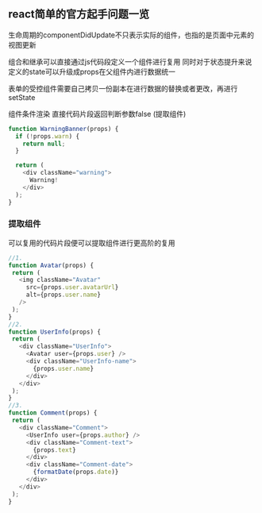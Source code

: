## react简单的官方起手问题一览

生命周期的componentDidUpdate不只表示实际的组件，也指的是页面中元素的视图更新

组合和继承可以直接通过js代码段定义一个组件进行复用 同时对于状态提升来说 定义的state可以升级成props在父组件内进行数据统一

表单的受控组件需要自己拷贝一份副本在进行数据的替换或者更改，再进行setState

组件条件渲染 直接代码片段返回判断参数false (提取组件)
```js
function WarningBanner(props) {
  if (!props.warn) {
    return null;
  }

  return (
    <div className="warning">
      Warning!
    </div>
  );
}

```

### 提取组件

可以复用的代码片段便可以提取组件进行更高阶的复用
 ```js
 //1.
 function Avatar(props) {
  return (
    <img className="Avatar"
      src={props.user.avatarUrl}
      alt={props.user.name}
    />
  );
}
//2.
function UserInfo(props) {
  return (
    <div className="UserInfo">
      <Avatar user={props.user} />
      <div className="UserInfo-name">
        {props.user.name}
      </div>
    </div>
  );
}
//3.
function Comment(props) {
  return (
    <div className="Comment">
      <UserInfo user={props.author} />
      <div className="Comment-text">
        {props.text}
      </div>
      <div className="Comment-date">
        {formatDate(props.date)}
      </div>
    </div>
  );
}
 ```
